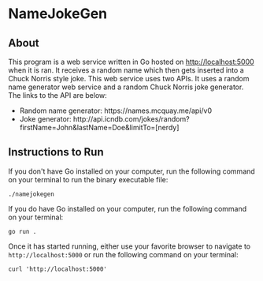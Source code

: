 # NameJokeGen

## About
This program is a web service written in Go hosted on <http://localhost:5000> when it is ran. It receives a random name which then gets inserted into a Chuck Norris style joke. This web service uses two APIs. It uses a random name generator web service and a random Chuck Norris joke generator. The links to the API are below: 
<ul>
<li>Random name generator: https://names.mcquay.me/api/v0</li>
<li>Joke generator: http://api.icndb.com/jokes/random?firstName=John&lastName=Doe&limitTo=[nerdy]</li>
</ul>

## Instructions to Run
If you don't have Go installed on your computer, run the following command on your terminal to run the binary executable file:
<pre><code>./namejokegen</pre></code>

If you do have Go installed on your computer, run the following command on your terminal:
<pre><code>go run .</pre></code>

Once it has started running, either use your favorite browser to navigate to <code>http://localhost:5000</code> or run the following command on your terminal:
<pre><code>curl 'http://localhost:5000'</pre></code> 